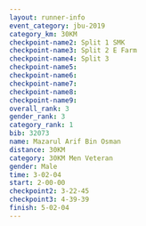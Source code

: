 ```yaml
---
layout: runner-info 
event_category: jbu-2019 
category_km: 30KM 
checkpoint-name2: Split 1 SMK 
checkpoint-name3: Split 2 E Farm 
checkpoint-name4: Split 3 
checkpoint-name5: 
checkpoint-name6: 
checkpoint-name7: 
checkpoint-name8: 
checkpoint-name9: 
overall_rank: 3
gender_rank: 3
category_rank: 1
bib: 32073
name: Mazarul Arif Bin Osman
distance: 30KM
category: 30KM Men Veteran
gender: Male
time: 3-02-04
start: 2-00-00
checkpoint2: 3-22-45
checkpoint3: 4-39-39
finish: 5-02-04
---
```

